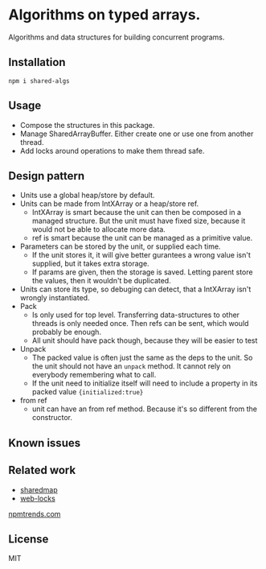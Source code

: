 # Algorithms on typed arrays.

Algorithms and data structures for building concurrent programs.

## Installation

```
npm i shared-algs
```

## Usage

- Compose the structures in this package.
- Manage SharedArrayBuffer. Either create one or use one from another thread.
- Add locks around operations to make them thread safe.

## Design pattern

- Units use a global heap/store by default.
- Units can be made from IntXArray or a heap/store ref.
  - IntXArray is smart because the unit can then be composed in a managed
    structure. But the unit must have fixed size, because it would not be able
    to allocate more data.
  - ref is smart because the unit can be managed as a primitive value.
- Parameters can be stored by the unit, or supplied each time.
  - If the unit stores it, it will give better gurantees a wrong value isn't
    supplied, but it takes extra storage.
  - If params are given, then the storage is saved. Letting parent store the
    values, then it wouldn't be duplicated.
- Units can store its type, so debuging can detect, that a IntXArray isn't
  wrongly instantiated.
- Pack
  - Is only used for top level. Transferring data-structures to other threads is
    only needed once. Then refs can be sent, which would probably be enough.
  - All unit should have pack though, because they will be easier to test
- Unpack
  - The packed value is often just the same as the deps to the unit. So the unit
    should not have an `unpack` method. It cannot rely on everybody remembering
    what to call.
  - If the unit need to initialize itself will need to include a property in its
    packed value `{initialized:true}`
- from ref
  - unit can have an from ref method. Because it's so different from the
    constructor.

## Known issues

## Related work

- [sharedmap](https://www.npmjs.com/package/sharedmap)
- [web-locks](https://www.npmjs.com/package/web-locks)

[npmtrends.com](https://npmtrends.com/memored-vs-node-shared-structures-vs-shared-array-buffer-store-vs-sharedmap-vs-shm-typed-array-vs-web-locks)

## License

MIT
